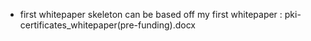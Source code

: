 - first whitepaper skeleton can be based off my first whitepaper : pki-certificates_whitepaper(pre-funding).docx
